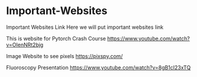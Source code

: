 # Important-Websites
Important Websites Link
Here we will put important websites link

This is website for Pytorch Crash Course
https://www.youtube.com/watch?v=OIenNRt2bjg

Image Website to see pixels
https://pixspy.com/

Fluoroscopy Presentation
https://www.youtube.com/watch?v=8gB1cI23xTQ
